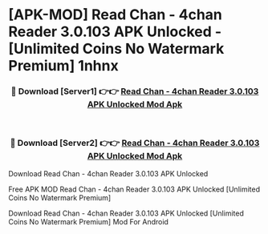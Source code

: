 # [APK-MOD] Read Chan - 4chan Reader 3.0.103 APK Unlocked - [Unlimited Coins No Watermark Premium] 1nhnx



<div align="center">
<h3>🔴 Download [Server1] 👉👉 <a href="https://momento.my/?title=Read_Chan_-_4chan_Reader_3.0.103_APK_Unlocked">Read Chan - 4chan Reader 3.0.103 APK Unlocked Mod Apk</a></h3><br>

<h3>🔴 Download [Server2] 👉👉 <a href="https://momento.my/?title=Read_Chan_-_4chan_Reader_3.0.103_APK_Unlocked">Read Chan - 4chan Reader 3.0.103 APK Unlocked Mod Apk</a></h3>
</div>



Download Read Chan - 4chan Reader 3.0.103 APK Unlocked 

Free APK MOD Read Chan - 4chan Reader 3.0.103 APK Unlocked [Unlimited Coins No Watermark Premium]

Download Read Chan - 4chan Reader 3.0.103 APK Unlocked [Unlimited Coins No Watermark Premium] Mod For Android
